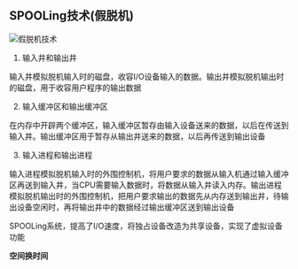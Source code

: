 ## SPOOLing技术(假脱机)

![假脱机技术](https://github.com/YC-L/Postgraduate-examination/blob/Operating-System/imgs/SPOOLing.png "假脱机技术")

1. 输入井和输出井

输入井模拟脱机输入时的磁盘，收容I/O设备输入的数据。输出井模拟脱机输出时的磁盘，用于收容用户程序的输出数据 

2. 输入缓冲区和输出缓冲区

在内存中开辟两个缓冲区，输入缓冲区暂存由输入设备送来的数据，以后在传送到输入井。输出缓冲区用于暂存从输出井送来的数据，以后再传送到输出设备

3. 输入进程和输出进程

输入进程模拟脱机输入时的外围控制机，将用户要求的数据从输入机通过输入缓冲区再送到输入井，当CPU需要输入数据时，将数据从输入井读入内存。输出进程模拟脱机输出时的外围控制机，把用户要求输出的数据先从内存送到输出井，待输出设备空闲时，再将输出井中的数据经过输出缓冲区送到输出设备

SPOOLing系统，提高了I/O速度，将独占设备改造为共享设备，实现了虚拟设备功能

**空间换时间**